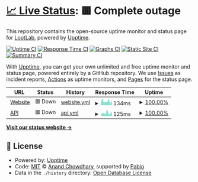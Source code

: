 # [📈 Live Status](https://status.lootlab.pl): <!--live status--> **🟥 Complete outage**

This repository contains the open-source uptime monitor and status page for [LootLab](https://status.lootlab.pl), powered by [Upptime](https://github.com/upptime/upptime).

[![Uptime CI](https://github.com/LootLab/status/workflows/Uptime%20CI/badge.svg)](https://github.com/LootLab/status/actions?query=workflow%3A%22Uptime+CI%22)
[![Response Time CI](https://github.com/LootLab/status/workflows/Response%20Time%20CI/badge.svg)](https://github.com/LootLab/status/actions?query=workflow%3A%22Response+Time+CI%22)
[![Graphs CI](https://github.com/LootLab/status/workflows/Graphs%20CI/badge.svg)](https://github.com/LootLab/status/actions?query=workflow%3A%22Graphs+CI%22)
[![Static Site CI](https://github.com/LootLab/status/workflows/Static%20Site%20CI/badge.svg)](https://github.com/LootLab/status/actions?query=workflow%3A%22Static+Site+CI%22)
[![Summary CI](https://github.com/LootLab/status/workflows/Summary%20CI/badge.svg)](https://github.com/LootLab/status/actions?query=workflow%3A%22Summary+CI%22)

With [Upptime](https://upptime.js.org), you can get your own unlimited and free uptime monitor and status page, powered entirely by a GitHub repository. We use [Issues](https://github.com/LootLab/status/issues) as incident reports, [Actions](https://github.com/LootLab/status/actions) as uptime monitors, and [Pages](https://status.lootlab.pl) for the status page.

<!--start: status pages-->
<!-- This summary is generated by Upptime (https://github.com/upptime/upptime) -->
<!-- Do not edit this manually, your changes will be overwritten -->
<!-- prettier-ignore -->
| URL | Status | History | Response Time | Uptime |
| --- | ------ | ------- | ------------- | ------ |
| <img alt="" src="https://icons.duckduckgo.com/ip3/lootlab.pl.ico" height="13"> [Website](https://lootlab.pl) | 🟥 Down | [website.yml](https://github.com/LootLab/status/commits/HEAD/history/website.yml) | <details><summary><img alt="Response time graph" src="./graphs/website/response-time-week.png" height="20"> 134ms</summary><br><a href="https://status.lootlab.pl/history/website"><img alt="Response time 124" src="https://img.shields.io/endpoint?url=https%3A%2F%2Fraw.githubusercontent.com%2FLootLab%2Fstatus%2FHEAD%2Fapi%2Fwebsite%2Fresponse-time.json"></a><br><a href="https://status.lootlab.pl/history/website"><img alt="24-hour response time 163" src="https://img.shields.io/endpoint?url=https%3A%2F%2Fraw.githubusercontent.com%2FLootLab%2Fstatus%2FHEAD%2Fapi%2Fwebsite%2Fresponse-time-day.json"></a><br><a href="https://status.lootlab.pl/history/website"><img alt="7-day response time 134" src="https://img.shields.io/endpoint?url=https%3A%2F%2Fraw.githubusercontent.com%2FLootLab%2Fstatus%2FHEAD%2Fapi%2Fwebsite%2Fresponse-time-week.json"></a><br><a href="https://status.lootlab.pl/history/website"><img alt="30-day response time 153" src="https://img.shields.io/endpoint?url=https%3A%2F%2Fraw.githubusercontent.com%2FLootLab%2Fstatus%2FHEAD%2Fapi%2Fwebsite%2Fresponse-time-month.json"></a><br><a href="https://status.lootlab.pl/history/website"><img alt="1-year response time 124" src="https://img.shields.io/endpoint?url=https%3A%2F%2Fraw.githubusercontent.com%2FLootLab%2Fstatus%2FHEAD%2Fapi%2Fwebsite%2Fresponse-time-year.json"></a></details> | <details><summary><a href="https://status.lootlab.pl/history/website">100.00%</a></summary><a href="https://status.lootlab.pl/history/website"><img alt="All-time uptime 100.00%" src="https://img.shields.io/endpoint?url=https%3A%2F%2Fraw.githubusercontent.com%2FLootLab%2Fstatus%2FHEAD%2Fapi%2Fwebsite%2Fuptime.json"></a><br><a href="https://status.lootlab.pl/history/website"><img alt="24-hour uptime 100.00%" src="https://img.shields.io/endpoint?url=https%3A%2F%2Fraw.githubusercontent.com%2FLootLab%2Fstatus%2FHEAD%2Fapi%2Fwebsite%2Fuptime-day.json"></a><br><a href="https://status.lootlab.pl/history/website"><img alt="7-day uptime 100.00%" src="https://img.shields.io/endpoint?url=https%3A%2F%2Fraw.githubusercontent.com%2FLootLab%2Fstatus%2FHEAD%2Fapi%2Fwebsite%2Fuptime-week.json"></a><br><a href="https://status.lootlab.pl/history/website"><img alt="30-day uptime 100.00%" src="https://img.shields.io/endpoint?url=https%3A%2F%2Fraw.githubusercontent.com%2FLootLab%2Fstatus%2FHEAD%2Fapi%2Fwebsite%2Fuptime-month.json"></a><br><a href="https://status.lootlab.pl/history/website"><img alt="1-year uptime 100.00%" src="https://img.shields.io/endpoint?url=https%3A%2F%2Fraw.githubusercontent.com%2FLootLab%2Fstatus%2FHEAD%2Fapi%2Fwebsite%2Fuptime-year.json"></a></details>
| <img alt="" src="https://icons.duckduckgo.com/ip3/api.lootlab.pl.ico" height="13"> [API](https://api.lootlab.pl) | 🟥 Down | [api.yml](https://github.com/LootLab/status/commits/HEAD/history/api.yml) | <details><summary><img alt="Response time graph" src="./graphs/api/response-time-week.png" height="20"> 125ms</summary><br><a href="https://status.lootlab.pl/history/api"><img alt="Response time 126" src="https://img.shields.io/endpoint?url=https%3A%2F%2Fraw.githubusercontent.com%2FLootLab%2Fstatus%2FHEAD%2Fapi%2Fapi%2Fresponse-time.json"></a><br><a href="https://status.lootlab.pl/history/api"><img alt="24-hour response time 164" src="https://img.shields.io/endpoint?url=https%3A%2F%2Fraw.githubusercontent.com%2FLootLab%2Fstatus%2FHEAD%2Fapi%2Fapi%2Fresponse-time-day.json"></a><br><a href="https://status.lootlab.pl/history/api"><img alt="7-day response time 125" src="https://img.shields.io/endpoint?url=https%3A%2F%2Fraw.githubusercontent.com%2FLootLab%2Fstatus%2FHEAD%2Fapi%2Fapi%2Fresponse-time-week.json"></a><br><a href="https://status.lootlab.pl/history/api"><img alt="30-day response time 139" src="https://img.shields.io/endpoint?url=https%3A%2F%2Fraw.githubusercontent.com%2FLootLab%2Fstatus%2FHEAD%2Fapi%2Fapi%2Fresponse-time-month.json"></a><br><a href="https://status.lootlab.pl/history/api"><img alt="1-year response time 126" src="https://img.shields.io/endpoint?url=https%3A%2F%2Fraw.githubusercontent.com%2FLootLab%2Fstatus%2FHEAD%2Fapi%2Fapi%2Fresponse-time-year.json"></a></details> | <details><summary><a href="https://status.lootlab.pl/history/api">100.00%</a></summary><a href="https://status.lootlab.pl/history/api"><img alt="All-time uptime 100.00%" src="https://img.shields.io/endpoint?url=https%3A%2F%2Fraw.githubusercontent.com%2FLootLab%2Fstatus%2FHEAD%2Fapi%2Fapi%2Fuptime.json"></a><br><a href="https://status.lootlab.pl/history/api"><img alt="24-hour uptime 100.00%" src="https://img.shields.io/endpoint?url=https%3A%2F%2Fraw.githubusercontent.com%2FLootLab%2Fstatus%2FHEAD%2Fapi%2Fapi%2Fuptime-day.json"></a><br><a href="https://status.lootlab.pl/history/api"><img alt="7-day uptime 100.00%" src="https://img.shields.io/endpoint?url=https%3A%2F%2Fraw.githubusercontent.com%2FLootLab%2Fstatus%2FHEAD%2Fapi%2Fapi%2Fuptime-week.json"></a><br><a href="https://status.lootlab.pl/history/api"><img alt="30-day uptime 100.00%" src="https://img.shields.io/endpoint?url=https%3A%2F%2Fraw.githubusercontent.com%2FLootLab%2Fstatus%2FHEAD%2Fapi%2Fapi%2Fuptime-month.json"></a><br><a href="https://status.lootlab.pl/history/api"><img alt="1-year uptime 100.00%" src="https://img.shields.io/endpoint?url=https%3A%2F%2Fraw.githubusercontent.com%2FLootLab%2Fstatus%2FHEAD%2Fapi%2Fapi%2Fuptime-year.json"></a></details>

<!--end: status pages-->

[**Visit our status website →**](https://status.lootlab.pl)

## 📄 License

- Powered by: [Upptime](https://github.com/upptime/upptime)
- Code: [MIT](./LICENSE) © [Anand Chowdhary](https://anandchowdhary.com), supported by [Pabio](https://pabio.com)
- Data in the `./history` directory: [Open Database License](https://opendatacommons.org/licenses/odbl/1-0/)
